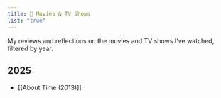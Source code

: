 ```yaml
---
title: 🎥 Movies & TV Shows
list: "true"
---
```

My reviews and reflections on the movies and TV shows I've watched, filtered by year.

## 2025

- [[About Time (2013)]]